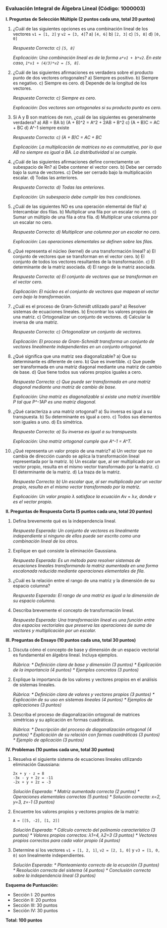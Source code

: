 ### Evaluación Integral de Álgebra Lineal (Código: 1000003)

**I. Preguntas de Selección Múltiple (2 puntos cada una, total 20 puntos)**

1.  ¿Cuál de las siguientes opciones es una combinación lineal de los vectores  `v1 = [1, 2]` y `v2 = [3, 4]`?
    a) `[4, 6]`
    b) `[2, 3]`
    c) `[5, 8]`
    d) `[0, 0]`

    *Respuesta Correcta: c) `[5, 8]`*

    *Explicación: Una combinación lineal es de la forma `a*v1 + b*v2`. En este caso, `1*v1 + (4/3)*v2 = [5, 8]`.*

2.  ¿Cuál de las siguientes afirmaciones es verdadera sobre el producto punto de dos vectores ortogonales?
    a) Siempre es positivo.
    b) Siempre es negativo.
    c) Siempre es cero.
    d) Depende de la longitud de los vectores.

    *Respuesta Correcta: c) Siempre es cero.*

    *Explicación: Dos vectores son ortogonales si su producto punto es cero.*

3.  Si A y B son matrices de nxn, ¿cuál de las siguientes es generalmente verdadera?
    a)  AB = BA
    b)  (A + B)^2 = A^2 + 2AB + B^2
    c)  (A + B)C = AC + BC
    d)  A^-1 siempre existe

    *Respuesta Correcta: c) (A + B)C = AC + BC*

    *Explicación: La multiplicación de matrices no es conmutativa, por lo que AB no siempre es igual a BA. La distributividad sí se cumple.*

4.  ¿Cuál de las siguientes afirmaciones define correctamente un subespacio de Rn?
    a) Debe contener el vector cero.
    b) Debe ser cerrado bajo la suma de vectores.
    c) Debe ser cerrado bajo la multiplicación escalar.
    d) Todas las anteriores.

    *Respuesta Correcta: d) Todas las anteriores.*

    *Explicación: Un subespacio debe cumplir las tres condiciones.*

5.  ¿Cuál de las siguientes NO es una operación elemental de fila?
    a) Intercambiar dos filas.
    b) Multiplicar una fila por un escalar no cero.
    c) Sumar un múltiplo de una fila a otra fila.
    d) Multiplicar una columna por un escalar no cero.

    *Respuesta Correcta: d) Multiplicar una columna por un escalar no cero.*

    *Explicación: Las operaciones elementales se definen sobre las filas.*

6.  ¿Qué representa el núcleo (kernel) de una transformación lineal?
    a) El conjunto de vectores que se transforman en el vector cero.
    b) El conjunto de todos los vectores resultantes de la transformación.
    c) El determinante de la matriz asociada.
    d) El rango de la matriz asociada.

    *Respuesta Correcta: a) El conjunto de vectores que se transforman en el vector cero.*

    *Explicación: El núcleo es el conjunto de vectores que mapean al vector cero bajo la transformación.*

7.  ¿Cuál es el proceso de Gram-Schmidt utilizado para?
    a) Resolver sistemas de ecuaciones lineales.
    b) Encontrar los valores propios de una matriz.
    c) Ortogonalizar un conjunto de vectores.
    d) Calcular la inversa de una matriz.

    *Respuesta Correcta: c) Ortogonalizar un conjunto de vectores.*

    *Explicación: El proceso de Gram-Schmidt transforma un conjunto de vectores linealmente independientes en un conjunto ortogonal.*

8.  ¿Qué significa que una matriz sea diagonalizable?
    a) Que su determinante es diferente de cero.
    b) Que es invertible.
    c) Que puede ser transformada en una matriz diagonal mediante una matriz de cambio de base.
    d) Que tiene todos sus valores propios iguales a cero.

    *Respuesta Correcta: c) Que puede ser transformada en una matriz diagonal mediante una matriz de cambio de base.*

    *Explicación: Una matriz es diagonalizable si existe una matriz invertible P tal que P^-1AP es una matriz diagonal.*

9.  ¿Qué caracteriza a una matriz ortogonal?
    a) Su inversa es igual a su transpuesta.
    b) Su determinante es igual a cero.
    c) Todos sus elementos son iguales a uno.
    d) Es simétrica.

    *Respuesta Correcta: a) Su inversa es igual a su transpuesta.*

    *Explicación: Una matriz ortogonal cumple que A^-1 = A^T.*

10. ¿Qué representa un valor propio de una matriz?
    a) Un vector que no cambia de dirección cuando se aplica la transformación lineal representada por la matriz.
    b) Un escalar que, al ser multiplicado por un vector propio, resulta en el mismo vector transformado por la matriz.
    c) El determinante de la matriz.
    d) La traza de la matriz.

    *Respuesta Correcta: b) Un escalar que, al ser multiplicado por un vector propio, resulta en el mismo vector transformado por la matriz.*

    *Explicación: Un valor propio λ satisface la ecuación A*v = λ*v, donde v es el vector propio.*

**II. Preguntas de Respuesta Corta (5 puntos cada una, total 20 puntos)**

1.  Defina brevemente qué es la independencia lineal.

    *Respuesta Esperada: Un conjunto de vectores es linealmente independiente si ninguno de ellos puede ser escrito como una combinación lineal de los otros.*

2.  Explique en qué consiste la eliminación Gaussiana.

    *Respuesta Esperada: Es un método para resolver sistemas de ecuaciones lineales transformando la matriz aumentada en una forma escalonada reducida mediante operaciones elementales de fila.*

3.  ¿Cuál es la relación entre el rango de una matriz y la dimensión de su espacio columna?

    *Respuesta Esperada: El rango de una matriz es igual a la dimensión de su espacio columna.*

4.  Describa brevemente el concepto de transformación lineal.

    *Respuesta Esperada: Una transformación lineal es una función entre dos espacios vectoriales que preserva las operaciones de suma de vectores y multiplicación por un escalar.*

**III. Preguntas de Ensayo (10 puntos cada una, total 30 puntos)**

1.  Discuta cómo el concepto de base y dimensión de un espacio vectorial es fundamental en álgebra lineal. Incluya ejemplos.

    *Rúbrica:
        *   Definición clara de base y dimensión (3 puntos)
        *   Explicación de la importancia (4 puntos)
        *   Ejemplos concretos (3 puntos)*

2.  Explique la importancia de los valores y vectores propios en el análisis de sistemas lineales.

    *Rúbrica:
        *   Definición clara de valores y vectores propios (3 puntos)
        *   Explicación de su uso en sistemas lineales (4 puntos)
        *   Ejemplos de aplicaciones (3 puntos)*

3.  Describa el proceso de diagonalización ortogonal de matrices simétricas y su aplicación en formas cuadráticas.

    *Rúbrica:
        *   Descripción del proceso de diagonalización ortogonal (4 puntos)
        *   Explicación de su relación con formas cuadráticas (3 puntos)
        *   Ejemplo de aplicación (3 puntos)*

**IV. Problemas (10 puntos cada uno, total 30 puntos)**

1.  Resuelva el siguiente sistema de ecuaciones lineales utilizando eliminación Gaussiana:
    ```
    2x + y - z = 8
    -3x - y + 2z = -11
    -2x + y + 2z = -3
    ```

    *Solución Esperada:
        *   Matriz aumentada correcta (2 puntos)
        *   Operaciones elementales correctas (5 puntos)
        *   Solución correcta: x=2, y=3, z=-1 (3 puntos)*

2.  Encuentre los valores propios y vectores propios de la matriz:
    ```
    A = [[5, -2], [1, 2]]
    ```

    *Solución Esperada:
        *   Cálculo correcto del polinomio característico (3 puntos)
        *   Valores propios correctos: λ1=4, λ2=3 (3 puntos)
        *   Vectores propios correctos para cada valor propio (4 puntos)*

3.  Determine si los vectores `v1 = [1, 2, 1]`, `v2 = [2, 1, 0]` y `v3 = [1, 0, 0]` son linealmente independientes.

    *Solución Esperada:
        *   Planteamiento correcto de la ecuación (3 puntos)
        *   Resolución correcta del sistema (4 puntos)
        *   Conclusión correcta sobre la independencia lineal (3 puntos)*

**Esquema de Puntuación:**

*   Sección I: 20 puntos
*   Sección II: 20 puntos
*   Sección III: 30 puntos
*   Sección IV: 30 puntos

**Total: 100 puntos**
